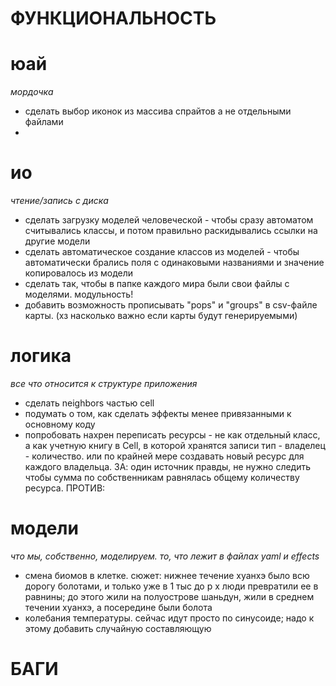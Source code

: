 # ФУНКЦИОНАЛЬНОСТЬ

# юай
_мордочка_

- сделать выбор иконок из массива спрайтов а не отдельными файлами
- 
# ио
_чтение/запись с диска_

- сделать загрузку моделей человеческой - чтобы сразу автоматом считывались классы,
и потом правильно раскидывались ссылки на другие модели 
- сделать автоматическое создание классов из моделей - чтобы автоматически брались поля
с одинаковыми названиями и значение копировалось из модели
- сделать так, чтобы в папке каждого мира были свои файлы с моделями. модульность!
- добавить возможность прописывать "pops" и "groups" в csv-файле карты.
(хз насколько важно если карты будут генерируемыми)

# логика
_все что относится к структуре приложения_

- сделать neighbors частью cell
- подумать о том, как сделать эффекты менее привязанными к основному коду
- попробовать нахрен переписать ресурсы - не как отдельный класс, а как 
учетную книгу в Cell, в которой хранятся записи тип - владелец - количество. или 
по крайней мере создавать новый ресурс для каждого владельца. ЗА: один источник правды,
не нужно следить чтобы сумма по собственникам равнялась общему количеству ресурса. ПРОТИВ:


# модели
_что мы, собственно, моделируем. то, что лежит в файлах yaml и effects_

- смена биомов в клетке. сюжет: нижнее течение хуанхэ было всю дорогу 
болотами, и только уже в 1 тыс до р х люди превратили ее в равнины; до
этого жили на полуострове шаньдун, жили в среднем течении хуанхэ, а посередине 
были болота
- колебания температуры. сейчас идут просто по синусоиде; надо к этому добавить
случайную составляющую

# БАГИ


